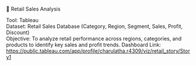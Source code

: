 🛒 Retail Sales Analysis 

Tool: Tableau  
Dataset: Retail Sales Database (Category, Region, Segment, Sales, Profit, Discount)  
Objective: To analyze retail performance across regions, categories, and products to identify key sales and profit trends.
Dashboard Link:
https://public.tableau.com/app/profile/charulatha.r4309/viz/retail_story/Story1
